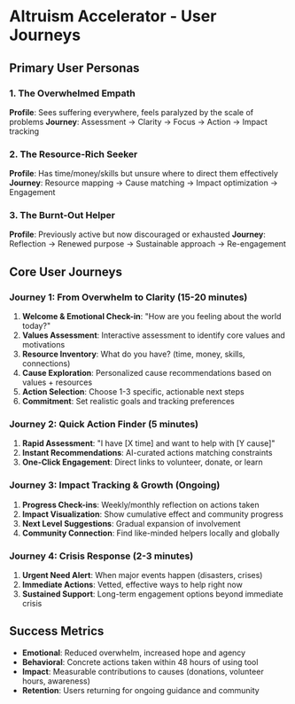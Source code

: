 # Altruism Accelerator - User Journeys

## Primary User Personas

### 1. The Overwhelmed Empath
**Profile**: Sees suffering everywhere, feels paralyzed by the scale of problems
**Journey**: Assessment → Clarity → Focus → Action → Impact tracking

### 2. The Resource-Rich Seeker
**Profile**: Has time/money/skills but unsure where to direct them effectively
**Journey**: Resource mapping → Cause matching → Impact optimization → Engagement

### 3. The Burnt-Out Helper
**Profile**: Previously active but now discouraged or exhausted
**Journey**: Reflection → Renewed purpose → Sustainable approach → Re-engagement

## Core User Journeys

### Journey 1: From Overwhelm to Clarity (15-20 minutes)
1. **Welcome & Emotional Check-in**: "How are you feeling about the world today?"
2. **Values Assessment**: Interactive assessment to identify core values and motivations
3. **Resource Inventory**: What do you have? (time, money, skills, connections)
4. **Cause Exploration**: Personalized cause recommendations based on values + resources
5. **Action Selection**: Choose 1-3 specific, actionable next steps
6. **Commitment**: Set realistic goals and tracking preferences

### Journey 2: Quick Action Finder (5 minutes)
1. **Rapid Assessment**: "I have [X time] and want to help with [Y cause]"
2. **Instant Recommendations**: AI-curated actions matching constraints
3. **One-Click Engagement**: Direct links to volunteer, donate, or learn

### Journey 3: Impact Tracking & Growth (Ongoing)
1. **Progress Check-ins**: Weekly/monthly reflection on actions taken
2. **Impact Visualization**: Show cumulative effect and community progress
3. **Next Level Suggestions**: Gradual expansion of involvement
4. **Community Connection**: Find like-minded helpers locally and globally

### Journey 4: Crisis Response (2-3 minutes)
1. **Urgent Need Alert**: When major events happen (disasters, crises)
2. **Immediate Actions**: Vetted, effective ways to help right now
3. **Sustained Support**: Long-term engagement options beyond immediate crisis

## Success Metrics
- **Emotional**: Reduced overwhelm, increased hope and agency
- **Behavioral**: Concrete actions taken within 48 hours of using tool
- **Impact**: Measurable contributions to causes (donations, volunteer hours, awareness)
- **Retention**: Users returning for ongoing guidance and community 